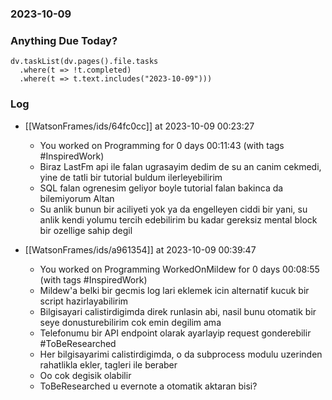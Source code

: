 ### 2023-10-09

### Anything Due Today?
```dataviewjs
dv.taskList(dv.pages().file.tasks 
  .where(t => !t.completed)
  .where(t => t.text.includes("2023-10-09")))
```
### Log

- [[WatsonFrames/ids/64fc0cc]] at 2023-10-09 00:23:27
    - You worked on Programming for 0 days 00:11:43 (with tags #InspiredWork)
    - Biraz LastFm api ile falan ugrasayim dedim de su an canim cekmedi, yine de tatli bir tutorial buldum ilerleyebilirim
    - SQL falan ogrenesim geliyor boyle tutorial falan bakinca da bilemiyorum Altan
	- Su anlik bunun bir aciliyeti yok ya da engelleyen ciddi bir yani, su anlik kendi yolumu tercih edebilirim bu kadar gereksiz mental block bir ozellige sahip degil

- [[WatsonFrames/ids/a961354]] at 2023-10-09 00:39:47
    - You worked on Programming WorkedOnMildew for 0 days 00:08:55 (with tags #InspiredWork)
	- Mildew'a belki bir gecmis log lari eklemek icin alternatif kucuk bir script hazirlayabilirim
	- Bilgisayari calistirdigimda direk runlasin abi, nasil bunu otomatik bir seye donusturebilirim cok emin degilim ama
	- Telefonumu bir API endpoint olarak ayarlayip request gonderebilir #ToBeResearched
	- Her bilgisayarimi calistirdigimda, o da subprocess modulu uzerinden rahatlikla ekler, tagleri ile beraber
	- Oo cok degisik olabilir
	- ToBeResearched u evernote a otomatik aktaran bisi?
